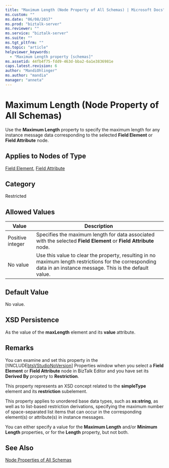 ```yaml
---
title: "Maximum Length (Node Property of All Schemas) | Microsoft Docs"
ms.custom: ""
ms.date: "06/08/2017"
ms.prod: "biztalk-server"
ms.reviewer: ""
ms.service: "biztalk-server"
ms.suite: ""
ms.tgt_pltfrm: ""
ms.topic: "article"
helpviewer_keywords: 
  - "Maximum Length property [schemas]"
ms.assetid: 44fb4f75-fdd9-463d-bba2-6a1e3836981e
caps.latest.revision: 6
author: "MandiOhlinger"
ms.author: "mandia"
manager: "anneta"
---
```

# Maximum Length (Node Property of All Schemas)
Use the **Maximum Length** property to specify the maximum length for any instance message data corresponding to the selected **Field Element** or **Field Attribute** node.  
  
## Applies to Nodes of Type  
 [Field Element](../core/field-element-node-properties.md), [Field Attribute](../core/field-attribute-node-properties.md)  
  
## Category  
 Restricted  
  
## Allowed Values  
  
|Value|Description|  
|-----------|-----------------|  
|Positive integer|Specifies the maximum length for data associated with the selected **Field Element** or **Field Attribute** node.|  
|No value|Use this value to clear the property, resulting in no maximum length restrictions for the corresponding data in an instance message. This is the default value.|  
  
## Default Value  
 No value.  
  
## XSD Persistence  
 As the value of the **maxLength** element and its **value** attribute.  
  
## Remarks  
 You can examine and set this property in the [!INCLUDE[btsVStudioNoVersion](../includes/btsvstudionoversion-md.md)] Properties window when you select a **Field Element** or **Field Attribute** node in BizTalk Editor and you have set its **Derived By** property to **Restriction**.  
  
 This property represents an XSD concept related to the **simpleType** element and its **restriction** subelement.  
  
 This property applies to unordered base data types, such as **xs:string**, as well as to list-based restriction derivations, specifying the maximum number of space-separated list items that can occur in the corresponding element(s) or attribute(s) in instance messages.  
  
 You can either specify a value for the **Maximum Length** and/or **Minimum Length** properties, or for the **Length** property, but not both.  
  
## See Also  
 [Node Properties of All Schemas](../core/node-properties-of-all-schemas.md)